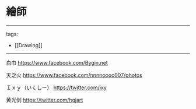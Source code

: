 # 繪師

---
tags:
  - [[Drawing]]
---

白巾
https://www.facebook.com/Bygin.net

天之火 
https://www.facebook.com/nnnnoooo007/photos

Ｉｘｙ（いくしー）
https://twitter.com/ixy

黄光剑
https://twitter.com/hgjart